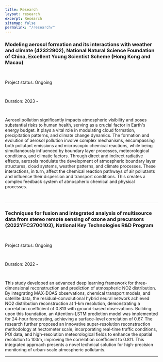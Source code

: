 ```yaml
---
title: Research
layout: research
excerpt: Research
sitemap: false
permalink: "/research/"
---
```



### Modeling aerosol formation and its interactions with weather and climate (42322902), National Natural Science Foundation of China, Excellent Young Scientist Scheme (Hong Kong and Macau)


<br />

Project status:  Ongoing

<br />

Duration:  2023 - 

<br />

Aerosol pollution significantly impacts atmospheric visibility and poses substantial risks to human health, serving as a crucial factor in Earth's energy budget. It plays a vital role in modulating cloud formation, precipitation patterns, and climate change dynamics. The formation and evolution of aerosol pollution involve complex mechanisms, encompassing both pollutant emissions and microscopic chemical reactions, while being simultaneously influenced by boundary layer processes, meteorological conditions, and climatic factors. Through direct and indirect radiative effects, aerosols modulate the development of atmospheric boundary layer structures, cloud systems, weather patterns, and climate processes. These interactions, in turn, affect the chemical reaction pathways of air pollutants and influence their dispersion and transport conditions. This creates a complex feedback system of atmospheric chemical and physical processes.


<br />
  


----
### Techniques for fusion and integrated analysis of multisource data from stereo remote sensing of ozone and precursors (2022YFC3700103), National Key Technologies R&D Program


<br />

Project status:  Ongoing

<br />

Duration:  2022 - 

<br />

This study developed an advanced deep learning framework for three-dimensional reconstruction and prediction of atmospheric NO2 distribution. By integrating MAX-DOAS observations, chemical transport models, and satellite data, the residual-convolutional hybrid neural network achieved NO2 distribution reconstruction at 1-km resolution, demonstrating a correlation coefficient of 0.813 with ground-based observations. Building upon this foundation, an Attention-LSTM prediction model was implemented for 24-hour forecasting, achieving a surface-level correlation of 0.67. The research further proposed an innovative super-resolution reconstruction methodology at hectometer scale, incorporating real-time traffic conditions, POI data, and high-resolution meteorological fields to enhance the spatial resolution to 100m, improving the correlation coefficient to 0.811. This integrated approach presents a novel technical solution for high-precision monitoring of urban-scale atmospheric pollutants.  



----
